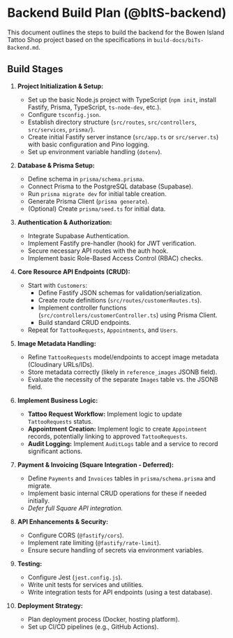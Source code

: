 # Backend Build Plan (@bItS-backend)

This document outlines the steps to build the backend for the Bowen Island Tattoo Shop project based on the specifications in `build-docs/biTs-Backend.md`.

## Build Stages

1.  **Project Initialization & Setup:**
    *   Set up the basic Node.js project with TypeScript (`npm init`, install Fastify, Prisma, TypeScript, `ts-node-dev`, etc.).
    *   Configure `tsconfig.json`.
    *   Establish directory structure (`src/routes`, `src/controllers`, `src/services`, `prisma/`).
    *   Create initial Fastify server instance (`src/app.ts` or `src/server.ts`) with basic configuration and Pino logging.
    *   Set up environment variable handling (`dotenv`).

2.  **Database & Prisma Setup:**
    *   Define schema in `prisma/schema.prisma`.
    *   Connect Prisma to the PostgreSQL database (Supabase).
    *   Run `prisma migrate dev` for initial table creation.
    *   Generate Prisma Client (`prisma generate`).
    *   (Optional) Create `prisma/seed.ts` for initial data.

3.  **Authentication & Authorization:**
    *   Integrate Supabase Authentication.
    *   Implement Fastify pre-handler (hook) for JWT verification.
    *   Secure necessary API routes with the auth hook.
    *   Implement basic Role-Based Access Control (RBAC) checks.

4.  **Core Resource API Endpoints (CRUD):**
    *   Start with `Customers`:
        *   Define Fastify JSON schemas for validation/serialization.
        *   Create route definitions (`src/routes/customerRoutes.ts`).
        *   Implement controller functions (`src/controllers/customerController.ts`) using Prisma Client.
        *   Build standard CRUD endpoints.
    *   Repeat for `TattooRequests`, `Appointments`, and `Users`.

5.  **Image Metadata Handling:**
    *   Refine `TattooRequests` model/endpoints to accept image metadata (Cloudinary URLs/IDs).
    *   Store metadata correctly (likely in `reference_images` JSONB field).
    *   Evaluate the necessity of the separate `Images` table vs. the JSONB field.

6.  **Implement Business Logic:**
    *   **Tattoo Request Workflow:** Implement logic to update `TattooRequests` status.
    *   **Appointment Creation:** Implement logic to create `Appointment` records, potentially linking to approved `TattooRequests`.
    *   **Audit Logging:** Implement `AuditLogs` table and a service to record significant actions.

7.  **Payment & Invoicing (Square Integration - Deferred):**
    *   Define `Payments` and `Invoices` tables in `prisma/schema.prisma` and migrate.
    *   Implement basic internal CRUD operations for these if needed initially.
    *   *Defer full Square API integration.*

8.  **API Enhancements & Security:**
    *   Configure CORS (`@fastify/cors`).
    *   Implement rate limiting (`@fastify/rate-limit`).
    *   Ensure secure handling of secrets via environment variables.

9.  **Testing:**
    *   Configure Jest (`jest.config.js`).
    *   Write unit tests for services and utilities.
    *   Write integration tests for API endpoints (using a test database).

10. **Deployment Strategy:**
    *   Plan deployment process (Docker, hosting platform).
    *   Set up CI/CD pipelines (e.g., GitHub Actions).
